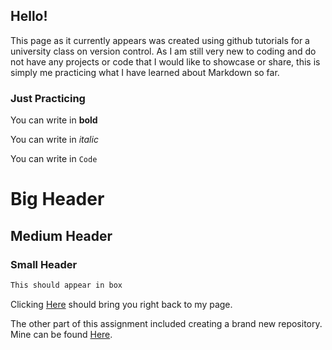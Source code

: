 ## Hello!

This page as it currently appears was created using github tutorials for a university class on version control. As I am still very new to coding and do not have any projects or code that I would like to showcase or share, this is simply me practicing what I have learned about Markdown so far.

### Just Practicing

You can write in **bold**

You can write in *italic*

You can write in `Code`

# Big Header
## Medium Header
### Small Header

```markdown
This should appear in box 
```

Clicking [Here](https://katerosenthal.github.io/) should bring you right back to my page.

The other part of this assignment included creating a brand new repository. Mine can be found [Here](https://github.com/katerosenthal/hello-world).


